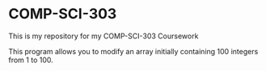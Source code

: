 # COMP-SCI-303
This is my repository for my COMP-SCI-303 Coursework


This program allows you to modify an array initially containing 100 integers from 1 to 100.

